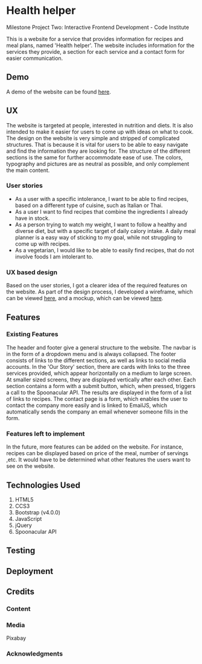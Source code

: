 # Health helper
Milestone Project Two: Interactive Frontend Development - Code Institute

This is a website for a service that provides information for recipes and meal plans, named 'Health helper'. The website includes information for the services they provide, a section for each service and a contact form for easier communication. 


## Demo 
A demo of the website can  be found [here](https://diovcharova.github.io/milestoneproject2/).

## UX
The website is targeted at people, interested in nutrition and diets. It is also intended to make it easier for users to come up with ideas on what to cook. 
The design on the website is very simple and stripped of complicated structures. That is because it is vital for users to be able to easy navigate and find the information they are looking for. The structure of the different sections is the same for further accommodate ease of use. The colors, typography and pictures are as neutral as possible, and only complement the main content.  

### User stories
* As a user with a specific intolerance, I want to be able to find recipes, based on a different type of cuisine, such as Italian or Thai. 
* As a user I want to find recipes that combine the ingredients I already have in stock.
* As a person trying to watch my weight, I want to follow a healthy and diverse diet, but with a specific target of daily calory intake. A daily meal planner is a easy way of sticking to my goal, while not struggling to come up with recipes.
* As a vegetarian, I would like to be able to easily find recipes, that do not involve foods I am intolerant to. 

### UX based design
Based on the user stories, I got a clearer idea of the required features on the website. As part of the design process, I developed a wireframe, which can be viewed [here](https://github.com/diovcharova/milestoneproject2/blob/master/assets/mockups%26wireframes/Health%20helper%20wireframe.png), and a mockup, which can be viewed [here](https://github.com/diovcharova/milestoneproject2/blob/master/assets/mockups%26wireframes/Health%20helper%20mockup.png).

## Features

### Existing Features
The header and footer give a general structure to the website. The navbar is in the form of a dropdown menu and is always collapsed. The footer consists of links to the different sections, as well as links to social media accounts. In the 'Our Story' section, there are cards with links to the three services provided, which appear horizontally on a medium to large screen. At smaller sized screens, they are displayed vertically after each other. Each section contains a form with a submit button, which, when pressed, triggers a call to the Spoonacular API. The results are displayed in the form of a list of links to recipes. The contact page is a form, which enables the user to contact the company more easily and is linked to EmailJS, which automatically sends the company an email whenever someone fills in the form. 

### Features left to implement
In the future, more features can be added on the website. For instance, recipes can be displayed based on price of the meal, number of servings ,etc. It would have to be determined what other features the users want to see on the website. 


## Technologies Used
1. HTML5
2. CCS3
3. Bootstrap (v4.0.0)
4. JavaScript
5. jQuery
6. Spoonacular API


## Testing


## Deployment

## Credits

### Content
### Media
Pixabay
### Acknowledgments 
 